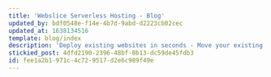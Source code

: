 ```yaml
---
title: 'Webslice Serverless Hosting - Blog'
updated_by: bdf0548e-f14e-4b7d-9abd-d2223cb02cec
updated_at: 1638134516
template: blog/index
description: 'Deploy existing websites in seconds - Move your existing websites onto Webslice and experience serverless hosting that is faster, more reliable and cheaper than before.'
stickied_post: 4dfd2190-2396-48bf-8b13-dc59de45fdb3
id: fee1a2b1-971c-4c72-9517-d2e6c989f49e
---
```

